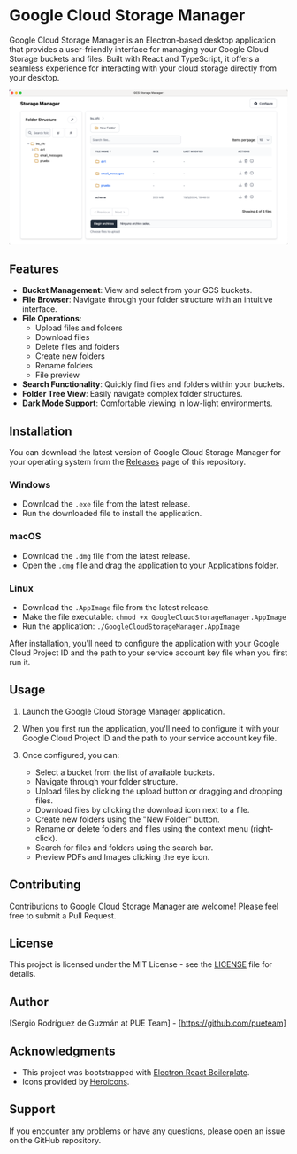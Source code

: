 # Google Cloud Storage Manager

Google Cloud Storage Manager is an Electron-based desktop application that provides a user-friendly interface for managing your Google Cloud Storage buckets and files. Built with React and TypeScript, it offers a seamless experience for interacting with your cloud storage directly from your desktop.

![App Screenshot](.erb/img/gcs-interface.png)

## Features

- **Bucket Management**: View and select from your GCS buckets.
- **File Browser**: Navigate through your folder structure with an intuitive interface.
- **File Operations**:
  - Upload files and folders
  - Download files
  - Delete files and folders
  - Create new folders
  - Rename folders
  - File preview
- **Search Functionality**: Quickly find files and folders within your buckets.
- **Folder Tree View**: Easily navigate complex folder structures.
- **Dark Mode Support**: Comfortable viewing in low-light environments.

## Installation

You can download the latest version of Google Cloud Storage Manager for your operating system from the [Releases](https://github.com/pueteam/gcs-storage-manager/releases) page of this repository.

### Windows
- Download the `.exe` file from the latest release.
- Run the downloaded file to install the application.

### macOS
- Download the `.dmg` file from the latest release.
- Open the `.dmg` file and drag the application to your Applications folder.

### Linux
- Download the `.AppImage` file from the latest release.
- Make the file executable: `chmod +x GoogleCloudStorageManager.AppImage`
- Run the application: `./GoogleCloudStorageManager.AppImage`

After installation, you'll need to configure the application with your Google Cloud Project ID and the path to your service account key file when you first run it.

## Usage

1. Launch the Google Cloud Storage Manager application.

2. When you first run the application, you'll need to configure it with your Google Cloud Project ID and the path to your service account key file.

3. Once configured, you can:
   - Select a bucket from the list of available buckets.
   - Navigate through your folder structure.
   - Upload files by clicking the upload button or dragging and dropping files.
   - Download files by clicking the download icon next to a file.
   - Create new folders using the "New Folder" button.
   - Rename or delete folders and files using the context menu (right-click).
   - Search for files and folders using the search bar.
   - Preview PDFs and Images clicking the eye icon.

## Contributing

Contributions to Google Cloud Storage Manager are welcome! Please feel free to submit a Pull Request.

## License

This project is licensed under the MIT License - see the [LICENSE](LICENSE) file for details.

## Author

[Sergio Rodríguez de Guzmán at PUE Team] - [https://github.com/pueteam]

## Acknowledgments

- This project was bootstrapped with [Electron React Boilerplate](https://electron-react-boilerplate.js.org/).
- Icons provided by [Heroicons](https://heroicons.com/).

## Support

If you encounter any problems or have any questions, please open an issue on the GitHub repository.
